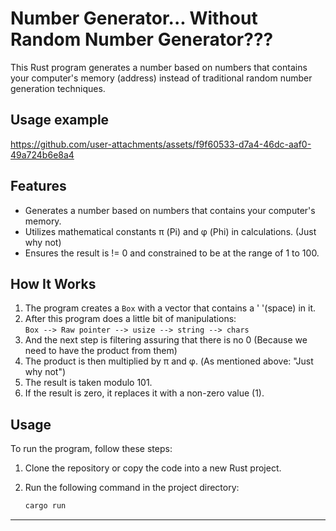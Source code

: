 # Number Generator... Without Random Number Generator???

This Rust program generates a number based on numbers that contains your computer's memory (address) instead of traditional random number generation techniques.
## Usage example
https://github.com/user-attachments/assets/f9f60533-d7a4-46dc-aaf0-49a724b6e8a4

## Features

- Generates a number based on numbers that contains your computer's memory.
- Utilizes mathematical constants π (Pi) and φ (Phi) in calculations. (Just why not)
- Ensures the result is != 0 and constrained to be at the range of 1 to 100.

## How It Works

1. The program creates a ```Box``` with a vector that contains a ' '(space) in it.
2. After this program does a little bit of manipulations:<br>
   ```Box --> Raw pointer --> usize --> string --> chars```
3. And the next step is filtering assuring that there is no 0 (Because we need to have the product from them)
4. The product is then multiplied by π and φ. (As mentioned above: "Just why not")
5. The result is taken modulo 101.
6. If the result is zero, it replaces it with a non-zero value (1).


## Usage

To run the program, follow these steps:

1. Clone the repository or copy the code into a new Rust project.
2. Run the following command in the project directory:

   ```bash
   cargo run
****

